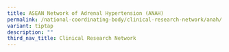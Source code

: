 ```yaml
---
title: ASEAN Network of Adrenal Hypertension (ANAH)
permalink: /national-coordinating-body/clinical-research-network/anah/
variant: tiptap
description: ""
third_nav_title: Clinical Research Network
---
```

<p></p>